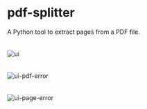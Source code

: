 # pdf-splitter
A Python tool to extract pages from a PDF file.
\
\
\
![ui](https://user-images.githubusercontent.com/53960370/145217298-31dbd29b-03be-4aa9-b404-74b95e90ebc1.jpg)
\
\
\
![ui-pdf-error](https://user-images.githubusercontent.com/53960370/145217302-4c5c9948-e8bf-415a-9986-65986ef7a473.jpg)
\
\
\
![ui-page-error](https://user-images.githubusercontent.com/53960370/145217300-c5df379f-15da-45c7-9b1f-0e28706486d4.jpg)
